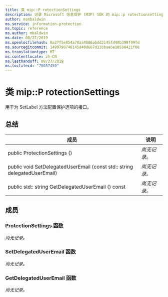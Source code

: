 ```yaml
---
title: 类 mip::P rotectionSettings
description: 记录 Microsoft 信息保护 (MIP) SDK 的 mip::p rotectionsettings 类。
author: msmbaldwin
ms.service: information-protection
ms.topic: reference
ms.author: mbaldwin
ms.date: 08/27/2019
ms.openlocfilehash: 0a27f5e854a78aa4886abdd2145fd40b399f99fd
ms.sourcegitcommit: 1499790746145d40d667d138baa6e18598421f0e
ms.translationtype: MT
ms.contentlocale: zh-CN
ms.lasthandoff: 08/27/2019
ms.locfileid: "70057450"
---
```

# <a name="class-mipprotectionsettings"></a>类 mip::P rotectionSettings 
用于为 SetLabel 方法配置保护选项的接口。
  
## <a name="summary"></a>总结
 成员                        | 说明                                
--------------------------------|---------------------------------------------
public ProtectionSettings ()  | _尚无记录。_
public void SetDelegatedUserEmail (const std:: string delegatedUserEmail)  | _尚无记录。_
public std:: string GetDelegatedUserEmail () const  | _尚无记录。_
  
## <a name="members"></a>成员
  
### <a name="protectionsettings-function"></a>ProtectionSettings 函数
_尚无记录。_

  
### <a name="setdelegateduseremail-function"></a>SetDelegatedUserEmail 函数
_尚无记录。_

  
### <a name="getdelegateduseremail-function"></a>GetDelegatedUserEmail 函数
_尚无记录。_

